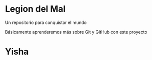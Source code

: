 # Legion del Mal

Un repositorio para conquistar el mundo

Básicamente aprenderemos más sobre Git y GitHub con este proyecto

# Yisha

